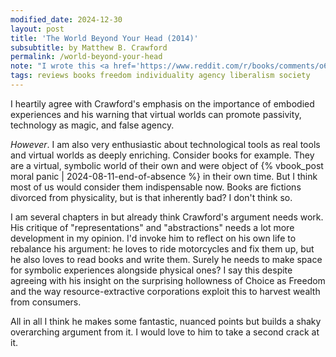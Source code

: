 ```yaml
---
modified_date: 2024-12-30
layout: post
title: 'The World Beyond Your Head (2014)'
subsubtitle: by Matthew B. Crawford
permalink: /world-beyond-your-head
note: "I wrote this <a href='https://www.reddit.com/r/books/comments/o6efsb/comment/m0yv7mk/?utm_source=share&utm_medium=web3x&utm_name=web3xcss&utm_term=1&utm_content=share_button'>on Reddit</a> after reading the first half the book."
tags: reviews books freedom individuality agency liberalism society
---
```


I heartily agree with Crawford's emphasis on the importance of embodied experiences and his warning that virtual worlds can promote passivity, technology as magic, and false agency.
<!--more-->
_However_.
I am also very enthusiastic about technological tools as real tools and virtual worlds as deeply enriching.
Consider books for example.
They are a virtual, symbolic world of their own and were object of {% vbook_post moral panic | 2024-08-11-end-of-absence %} in their own time.
But I think most of us would consider them indispensable now.
Books are fictions divorced from physicality, but is that inherently bad?
I don't think so.

I am several chapters in but already think Crawford's argument needs work.
His critique of "representations" and "abstractions" needs a lot more development in my opinion.
I'd invoke him to reflect on his own life to rebalance his argument: he loves to ride motorcycles and fix them up, but he also loves to read books and write them.
Surely he needs to make space for symbolic experiences alongside physical ones?
I say this despite agreeing with his insight on the surprising hollowness of Choice as Freedom and the way resource-extractive corporations exploit this to harvest wealth from consumers.

All in all I think he makes some fantastic, nuanced points but builds a shaky overarching argument from it.
I would love to him to take a second crack at it.
